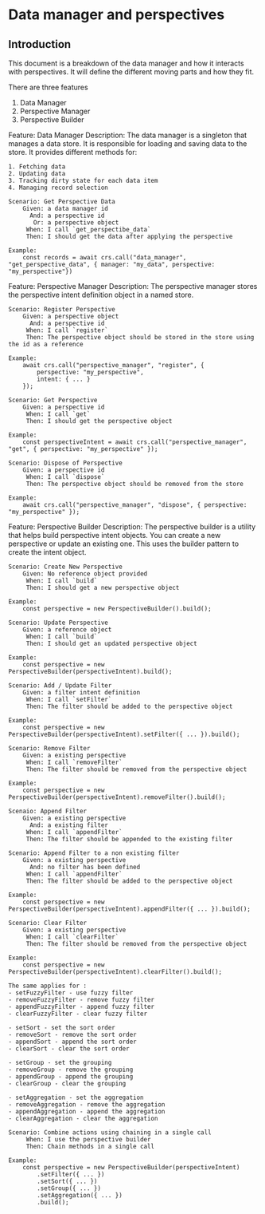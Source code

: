 # Data manager and perspectives

## Introduction 

This document is a breakdown of the data manager and how it interacts with perspectives.
It will define the different moving parts and how they fit.

There are three features

1. Data Manager
2. Perspective Manager
3. Perspective Builder

Feature: Data Manager
    Description: The data manager is a singleton that manages a data store.
    It is responsible for loading and saving data to the store.
    It provides different methods for:
    
    1. Fetching data
    2. Updating data
    3. Tracking dirty state for each data item
    4. Managing record selection

    Scenario: Get Perspective Data
        Given: a data manager id
          And: a perspective id
           Or: a perspective object
         When: I call `get_perspectibe_data`
         Then: I should get the data after applying the perspective

    Example:
        const records = await crs.call("data_manager", "get_perspective_data", { manager: "my_data", perspective: "my_perspective"})


Feature: Perspective Manager
    Description: The perspective manager stores the perspective intent definition object in a named store.

    Scenario: Register Perspective
        Given: a perspective object
          And: a perspective id
         When: I call `register`
         Then: The perspective object should be stored in the store using the id as a reference

    Example:
        await crs.call("perspective_manager", "register", {
            perspective: "my_perspective",
            intent: { ... }
        });

    Scenario: Get Perspective
        Given: a perspective id
         When: I call `get`
         Then: I should get the perspective object

    Example:
        const perspectiveIntent = await crs.call("perspective_manager", "get", { perspective: "my_perspective" });

    Scenario: Dispose of Perspective
        Given: a perspective id
         When: I call `dispose`
         Then: The perspective object should be removed from the store

    Example:
        await crs.call("perspective_manager", "dispose", { perspective: "my_perspective" });

Feature: Perspective Builder
    Description: The perspective builder is a utility that helps build perspective intent objects.
    You can create a new perspective or update an existing one.
    This uses the builder pattern to create the intent object.

    Scenario: Create New Perspective
        Given: No reference object provided
         When: I call `build`
         Then: I should get a new perspective object

    Example:
        const perspective = new PerspectiveBuilder().build();

    Scenario: Update Perspective
        Given: a reference object
         When: I call `build`
         Then: I should get an updated perspective object

    Example:
        const perspective = new PerspectiveBuilder(perspectiveIntent).build();

    Scenario: Add / Update Filter
        Given: a filter intent definition
         When: I call `setFilter`
         Then: The filter should be added to the perspective object

    Example:
        const perspective = new PerspectiveBuilder(perspectiveIntent).setFilter({ ... }).build();

    Scenario: Remove Filter
        Given: a existing perspective
         When: I call `removeFilter`
         Then: The filter should be removed from the perspective object

    Example:
        const perspective = new PerspectiveBuilder(perspectiveIntent).removeFilter().build();

    Scenaio: Append Filter
        Given: a existing perspective
          And: a existing filter
         When: I call `appendFilter`
         Then: The filter should be appended to the existing filter

    Scenario: Append Filter to a non existing filter
        Given: a existing perspective
          And: no filter has been defined
         When: I call `appendFilter`
         Then: The filter should be added to the perspective object

    Example:
        const perspective = new PerspectiveBuilder(perspectiveIntent).appendFilter({ ... }).build();

    Scenario: Clear Filter
        Given: a existing perspective
         When: I call `clearFilter`
         Then: The filter should be removed from the perspective object 

    Example:
        const perspective = new PerspectiveBuilder(perspectiveIntent).clearFilter().build();

    The same applies for :
    - setFuzzyFilter - use fuzzy filter
    - removeFuzzyFilter - remove fuzzy filter
    - appendFuzzyFilter - append fuzzy filter
    - clearFuzzyFilter - clear fuzzy filter

    - setSort - set the sort order
    - removeSort - remove the sort order
    - appendSort - append the sort order
    - clearSort - clear the sort order

    - setGroup - set the grouping
    - removeGroup - remove the grouping
    - appendGroup - append the grouping
    - clearGroup - clear the grouping

    - setAggregation - set the aggregation
    - removeAggregation - remove the aggregation
    - appendAggregation - append the aggregation
    - clearAggregation - clear the aggregation

    Scenario: Combine actions using chaining in a single call
         When: I use the perspective builder
         Then: Chain methods in a single call

    Example:
        const perspective = new PerspectiveBuilder(perspectiveIntent)
            .setFilter({ ... })
            .setSort({ ... })
            .setGroup({ ... })
            .setAggregation({ ... })
            .build();


